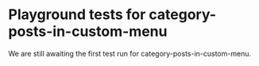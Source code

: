 # Playground tests for category-posts-in-custom-menu
We are still awaiting the first test run for category-posts-in-custom-menu.
